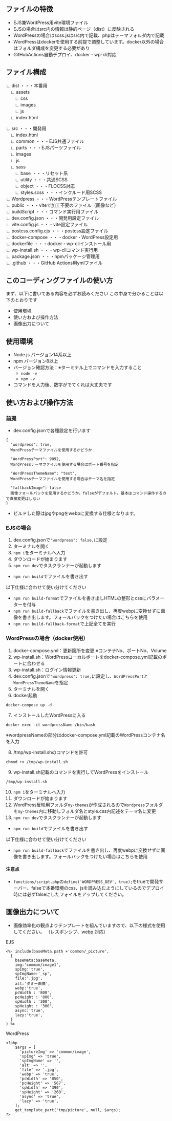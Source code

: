 ## ファイルの特徴
- EJS兼WordPress用vite環境ファイル
- EJSの場合はsrc内の情報は静的ページ（dist）に反映される
- WordPressの場合はscss.jsはsrc内で記載、phpはテーマフォルダ内で記載
- WordPressはdockerを使用する前提で調整しています。docker以外の場合はフォルダ構成を変更する必要があり
- GitHubActions自動デプロイ、docker・wp-cli対応

## ファイル構成   
∟ dist ・・・本番用  
　∟ assets  
　　∟ css  
　　∟ images  
　　∟ js  
　∟ index.html

∟ src ・・・開発用  
　∟ index.html  
　∟ common ・・・EJS共通ファイル  
　∟ parts ・・・EJSパーツファイル  
　∟ images  
　∟ js  
　∟ sass  
　　∟ base ・・・リセット系    
　　∟ utility ・・・共通SCSS  
　　∟ object ・・・FLOCSS対応  
　　∟ styles.scss ・・・インクルード用SCSS  
∟ Wordpress ・・・WordPressテンプレートファイル   
∟ public ・・・viteで加工不要のファイル（画像など）  
∟ buildScript ・・・コマンド実行用ファイル  
∟ dev.config.json ・・・開発用設定ファイル  
∟ vite.config.js ・・・vite設定ファイル  
∟ postcss.config.cjs ・・・postcss設定ファイル  
∟ docker-compose ・・・docker・WordPress設定用  
∟ dockerfile ・・・docker・wp-cliインストール用  
∟ wp-install.sh ・・・wp-cliコマンド実行用  
∟ package.json ・・・npmパッケージ管理用  
∟ .github ・・・GitHub Actions用ymlファイル  

## このコーディングファイルの使い方
まず、以下に書いてある内容を必ずお読みください
この中身で分かることは以下のとおりです

- 使用環境
- 使い方および操作方法
- 画像出力について 

## 使用環境
- Node.js バージョン14系以上
- npm バージョン8以上
- バージョン確認方法：※ターミナル上でコマンドを入力すること
  - `node -v`
  - `npm -v`
- コマンドを入力後、数字がでてくれば大丈夫です
## 使い方および操作方法  
### 前提  
- dev.config.jsonで各種設定を行います
```
{
  "wordpress": true, 
  WordPressテーマファイルを使用するかどうか

  "WordPressPort": 9092,
  WordPressテーマファイルを使用する場合はポート番号を指定

  "WordPressThemeName": "test", 
  WordPressテーマファイルを使用する場合はテーマ名を指定

  "fallbackImage": false 
  画像フォールバックを使用するかどうか。falseがデフォルト。基本はコマンド操作するので直接変更はしない
}
```  
- ビルドした際はjpgやpngをwebpに変換する仕様となります。
### EJSの場合
1. dev.config.jsonで`"wordpress": false,`に設定
2. ターミナルを開く
3. `npm i`をターミナルへ入力
4. ダウンロードが始まります
5. `npm run dev`でタスクランナーが起動します
- `npm run build`でファイルを書き出す  

以下仕様に合わせて使い分けてください
- `npm run build-format`でファイルを書き出しHTMLの整形とcssにパラメーターを付与
- `npm run build-fallback`でファイルを書き出し、再度webpに変換せずに画像を書き出します。フォールバックをつけたい場合はこちらを使用
- `npm run build-fallback-format`で上記全てを実行  

### WordPressの場合（docker使用）
1. docker-compose.yml：更新箇所を変更 ※コンテナNo、ポートNo、Volume
2. wp-install.sh：WordPressローカルポートをdocker-compose.yml記載のポートに合わせる
3. wp-install.sh：ログイン情報更新
4. dev.config.jsonで`"wordpress": true,`に設定し、`WordPressPort`と`WordPressThemeName`を指定  
5. ターミナルを開く
6. docker起動 
```
docker-compose up -d
```

7. インストールしたWordPressに入る 
```
docker exec -it wordpressName /bin/bash
```  
※wordpressNameの部分はdocker-compose.yml記載のWordPressコンテナ名を入力

8. /tmp/wp-install.shのコマンドを許可
```
chmod +x /tmp/wp-install.sh
```

9. wp-install.sh記載のコマンドを実行してWordPressをインストール
```
/tmp/wp-install.sh
```
10. `npm i`をターミナルへ入力
11. ダウンロードが始まります
12. WordPress反映用フォルダ`my-themes`が作成されるので`Wordpress`フォルダを`my-themes`内に移動しフォルダ名とstyle.css内記述をテーマ名に変更
5. `npm run dev`でタスクランナーが起動します
- `npm run build`でファイルを書き出す  

以下仕様に合わせて使い分けてください
- `npm run build-fallback`でファイルを書き出し、再度webpに変換せずに画像を書き出します。フォールバックをつけたい場合はこちらを使用  

#### 注意点 
- `functions/script.php`の`define('WORDPRESS_DEV', true);`をtrueで開発サーバー、falseで本番環境のcss、jsを読み込むようにしているのでデプロイ時には必ずfalseにしたフォイルをアップしてください。

## 画像出力について

- 画像効率化の観点よりテンプレートを組んでいますので、以下の様式を使用してください。 （レスポンシブ、webp 対応）

EJS

```
<%- include(baseMeta.path +'common/_picture', 
  { 
    baseMeta:baseMeta, 
    img:'common/image1', 
    spImg:'true', 
    spImgName:'_sp', 
    file:'.jpg',  
    alt:'ダミー画像', 
    webp:'true',
    pcWidth : '800',
    pcHeight : '800',
    spWidth : '300',
    spHeight : '300',
    async:'true', 
    lazy:'true', 
  }
) %>
```

WordPress

```
<?php
    $args = [
      'pictureImg' => 'common/image',
      'spImg' => 'true',
      'spImgName' => '',
      'alt' => '',
      'file' => '.jpg',
      'webp' => 'true',
      'pcWidth' => '850',
      'pcHeight' => '567',
      'spWidth' => '390',
      'spHeight' => '260',
      'async' => 'true',
      'lazy' => 'true',
    ];
    get_template_part('tmp/picture', null, $args);
?>
```

